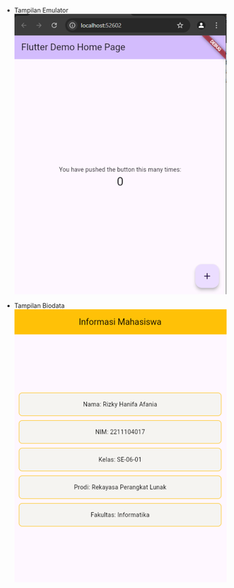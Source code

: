 - Tampilan Emulator
![gambar 1](screenshoot/emulator.PNG)

- Tampilan Biodata
![gambar 2](screenshoot/hasil.PNG)